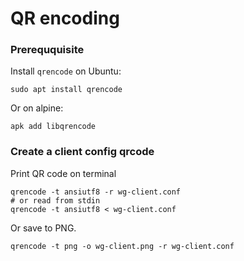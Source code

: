 # QR encoding

### Prereququisite

Install `qrencode` on Ubuntu:

    sudo apt install qrencode

Or on alpine:

    apk add libqrencode

### Create a client config qrcode


Print QR code on terminal

    qrencode -t ansiutf8 -r wg-client.conf
    # or read from stdin
    qrencode -t ansiutf8 < wg-client.conf

Or save to PNG.

    qrencode -t png -o wg-client.png -r wg-client.conf
